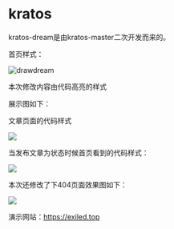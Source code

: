 # kratos

kratos-dream是由kratos-master二次开发而来的。

首页样式：

![drawdream](https://exiled.top/img/screenshot.png)

本次修改内容由代码高亮的样式

展示图如下：

文章页面的代码样式

![](https://exiled.top/img/str.png)

当发布文章为状态时候首页看到的代码样式：

![](https://exiled.top/img/str1.png)

本次还修改了下404页面效果图如下：

![](https://exiled.top/img/str2.png)

演示网站：https://exiled.top